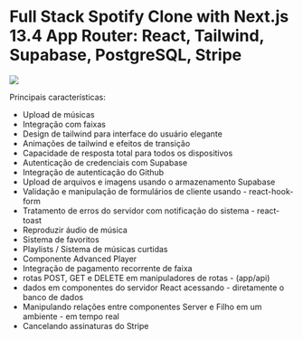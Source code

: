 # Full Stack Spotify Clone with Next.js 13.4 App Router: React, Tailwind, Supabase, PostgreSQL, Stripe

![](https://github.com/AntonioErdeljac/next13-spotify/assets/23248726/2722c7bd-2d8f-44a9-97b9-f2711a8d8b64)

Principais características:

- Upload de músicas
- Integração com faixas
- Design de tailwind para interface do usuário elegante
- Animações de tailwind e efeitos de transição
- Capacidade de resposta total para todos os dispositivos
- Autenticação de credenciais com Supabase
- Integração de autenticação do Github
- Upload de arquivos e imagens usando o armazenamento Supabase
- Validação e manipulação de formulários de cliente usando - react-hook-form
- Tratamento de erros do servidor com notificação do sistema - react-toast
- Reproduzir áudio de música
- Sistema de favoritos
- Playlists / Sistema de músicas curtidas
- Componente Advanced Player
- Integração de pagamento recorrente de faixa
- rotas POST, GET e DELETE em manipuladores de rotas - (app/api)
- dados em componentes do servidor React acessando - diretamente o banco de dados
- Manipulando relações entre componentes Server e Filho em um ambiente - em tempo real
- Cancelando assinaturas do Stripe